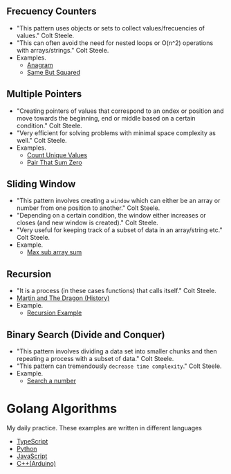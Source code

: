 ## Frecuency Counters

* "This pattern uses objects or sets to collect values/frecuencies of values." Colt Steele. 
* "This can often avoid the need for nested loops or O(n^2) operations with arrays/strings." Colt Steele. 
* Examples. 
    * [Anagram](https://github.com/cjairm/go/tree/master/Algorithms-Go/001_anagram)
    * [Same But Squared](https://github.com/cjairm/go/tree/master/Algorithms-Go/003_same_but_squared)

## Multiple Pointers

* "Creating pointers of values that correspond to an ondex or position and move towards the beginning, end or middle based on a certain condition." Colt Steele. 
* "Very efficient for solving problems with minimal space complexity as well." Colt Steele. 
* Examples. 
    * [Count Unique Values](https://github.com/cjairm/go/tree/master/Algorithms-Go/002_count_unique_values)
    * [Pair That Sum Zero](https://github.com/cjairm/go/tree/master/Algorithms-Go/004_pair_that_sum_zero)

## Sliding Window

* "This pattern involves creating a `window` which can either be an array or number from one position to another." Colt Steele.
* "Depending on a certain condition, the window either increases or closes (and new window is created)." Colt Steele.
* "Very useful for keeping track of a subset of data in an array/string etc." Colt Steele.
* Example. 
    * [Max sub array sum](https://github.com/cjairm/go/tree/master/Algorithms-Go/005_max_sub_array_sum)

## Recursion 
* "It is a process (in these cases functions) that calls itself." Colt Steele.
* [Martin and The Dragon (History)](https://webdocs.cs.ualberta.ca/~ree/c101-b2/dragonstory0.pdf)
* Example. 
    * [Recursion Example](https://github.com/cjairm/go/tree/master/Algorithms-Go/007_factorial_number)

## Binary Search (Divide and Conquer) 
* "This pattern involves dividing a data set into smaller chunks and then repeating a process with a subset of data." Colt Steele.
* "This pattern can tremendously `decrease time complexity`." Colt Steele.
* Example. 
    * [Search a number](https://github.com/cjairm/go/tree/master/Algorithms-Go/006_search_a_number)


# Golang Algorithms

My daily practice. These examples are written in different languages

* [TypeScript](https://github.com/cjairm/typescript/tree/master/Algorithms-TS)
* [Python](https://github.com/cjairm/python/tree/master/Algoritms-Py)
* [JavaScript](https://github.com/cjairm/javascript/tree/master/Algorithms-JS)
* [C++(Arduino)](https://github.com/cjairm/arduino/tree/master/Algorithms-Cpp)
